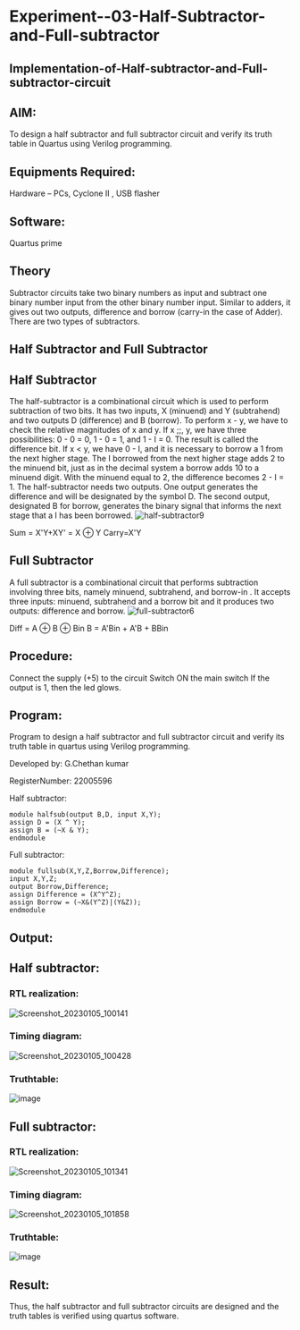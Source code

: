 # Experiment--03-Half-Subtractor-and-Full-subtractor
## Implementation-of-Half-subtractor-and-Full-subtractor-circuit
## AIM:

To design a half subtractor and full subtractor circuit and verify its truth table in Quartus using Verilog programming.

## Equipments Required:

 Hardware – PCs, Cyclone II , USB flasher
 
## Software: 

Quartus prime

## Theory
Subtractor circuits take two binary numbers as input and subtract one binary number input from the other binary number input. Similar to adders, it gives out two outputs, difference and borrow (carry-in the case of Adder). There are two types of subtractors.

## Half Subtractor and Full Subtractor

## Half Subtractor

The half-subtractor is a combinational circuit which is used to perform subtraction of two bits. It has two inputs, X (minuend) and Y (subtrahend) and two outputs D (difference) and B (borrow). To perform x - y, we have to check the relative magnitudes of x and y. If x ;;, y, we have three possibilities: 0 - 0 = 0, 1 - 0 = 1, and 1 - I = 0. The result is called the difference bit. If x < y, we have 0 - I, and it is necessary to borrow a 1 from the next higher stage. The I borrowed from the next higher stage adds 2 to the minuend bit, just as in the decimal system a borrow adds 10 to a minuend digit. With the minuend equal to 2, the difference becomes 2 - I = 1. The half-subtractor needs two outputs. One output generates the difference and will be designated by the symbol D. The second output, designated B for borrow, generates the binary signal that informs the next stage that a I has been borrowed.
![half-subtractor9](https://user-images.githubusercontent.com/36288975/166112538-58c3bc7c-ee5d-4e6a-ac8d-8e8328efe27a.png)


Sum = X'Y+XY' = X ⊕ Y
Carry=X'Y

## Full Subtractor

A full subtractor is a combinational circuit that performs subtraction involving three bits, namely minuend, subtrahend, and borrow-in . It accepts three inputs: minuend, subtrahend and a borrow bit and it produces two outputs: difference and borrow. 
![full-subtractor6](https://user-images.githubusercontent.com/36288975/166112541-24c68359-3de8-4674-ae22-8272ffc385ed.png)


Diff = A ⊕ B ⊕ Bin B = A'Bin + A'B + BBin

## Procedure:

Connect the supply (+5) to the circuit
Switch ON the main switch
If the output is 1, then the led glows.


## Program:

Program to design a half subtractor and full subtractor circuit and verify its truth table in quartus using Verilog programming.

Developed by: G.Chethan kumar

RegisterNumber: 22005596

Half subtractor:
```
module halfsub(output B,D, input X,Y);
assign D = (X ^ Y);
assign B = (~X & Y);
endmodule
```

Full subtractor:
```
module fullsub(X,Y,Z,Borrow,Difference);
input X,Y,Z;
output Borrow,Difference;
assign Difference = (X^Y^Z);
assign Borrow = (~X&(Y^Z)|(Y&Z));
endmodule
```

## Output:
## Half subtractor:

### RTL realization:

![Screenshot_20230105_100141](https://user-images.githubusercontent.com/118348224/210837673-2a4a35a0-24b5-40ef-a90b-3dab1897a1a2.png)

### Timing diagram:

![Screenshot_20230105_100428](https://user-images.githubusercontent.com/118348224/210839128-f0f9b185-566f-4e0a-a0f8-2fc3e5d38324.png)

### Truthtable:

![image](https://user-images.githubusercontent.com/118348224/210838655-9c1aab18-52ed-4aed-95a2-0d7bd76dec98.png)

## Full subtractor:

### RTL realization:

![Screenshot_20230105_101341](https://user-images.githubusercontent.com/118348224/210837877-2796d142-2c65-45d4-b6ce-8763d07ddcba.png)

### Timing diagram: 

![Screenshot_20230105_101858](https://user-images.githubusercontent.com/118348224/210839349-71939a5a-2978-4fd4-ae2a-8efc61b632ed.png)

### Truthtable:

![image](https://user-images.githubusercontent.com/118348224/210838909-a86df8b1-969d-404a-842f-ea5df4870e22.png)


## Result:
Thus, the half subtractor and full subtractor circuits are designed and the truth tables is verified using quartus software.
